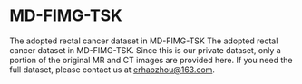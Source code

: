 # MD-FIMG-TSK
The adopted rectal cancer dataset in MD-FIMG-TSK
The adopted rectal cancer dataset in MD-FIMG-TSK. Since this is our private dataset, only a portion of the original MR and CT images are provided here. If you need the full dataset, please contact us at erhaozhou@163.com.
